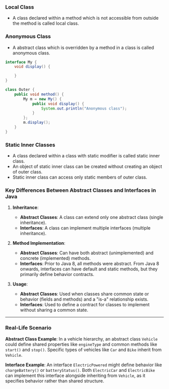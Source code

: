 ### Local Class
- A class declared within a method which is not accessible from outside the method is called local class.

### Anonymous Class
- A abstract class which is overridden by a method in a class is called anonymous class.
```java
interface My {
    void display() {

    }
}

class Outer {
    public void method() {
        My m = new My() {
            public void display() {
                System.out.println("Anonymous class");
            }
        };
        m.display();
    }
}
```

### Static Inner Classes
- A class declared within a class with static modifier is called static inner class.
- An object of static inner class can be created without creating an object of outer class.
- Static inner class can access only static members of outer class.

### Key Differences Between Abstract Classes and Interfaces in Java

1. **Inheritance**:
   - **Abstract Classes**: A class can extend only one abstract class (single inheritance).
   - **Interfaces**: A class can implement multiple interfaces (multiple inheritance).

2. **Method Implementation**:
   - **Abstract Classes**: Can have both abstract (unimplemented) and concrete (implemented) methods.
   - **Interfaces**: Prior to Java 8, all methods were abstract. From Java 8 onwards, interfaces can have default and static methods, but they primarily define behavior contracts.

3. **Usage**:
   - **Abstract Classes**: Used when classes share common state or behavior (fields and methods) and a "is-a" relationship exists.
   - **Interfaces**: Used to define a contract for classes to implement without sharing a common state.

---

### Real-Life Scenario
**Abstract Class Example**:
In a vehicle hierarchy, an abstract class `Vehicle` could define shared properties like `engineType` and common methods like `start()` and `stop()`. Specific types of vehicles like `Car` and `Bike` inherit from `Vehicle`.

**Interface Example**:
An interface `ElectricPowered` might define behavior like `chargeBattery()` or `batteryStatus()`. Both `ElectricCar` and `ElectricBike` can implement this interface alongside inheriting from `Vehicle`, as it specifies behavior rather than shared structure.